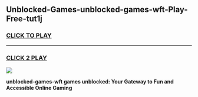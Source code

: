 
## Unblocked-Games-unblocked-games-wft-Play-Free-tut1j
<h3>
<a href="https://premium76.site?title=unblocked-games-wft&ref=18A1">CLICK TO PLAY</a></h3>
<hr>

<h3>
<a href="https://premium76.site?title=unblocked-games-wft&ref=18A1">CLICK 2 PLAY</a>
  
</h3>

<a href="https://premium76.site?title=unblocked-games-wft&ref=18A1"><img src="https://clearcache.store/games.png"></a>


**unblocked-games-wft games unblocked: Your Gateway to Fun and Accessible Online Gaming**
